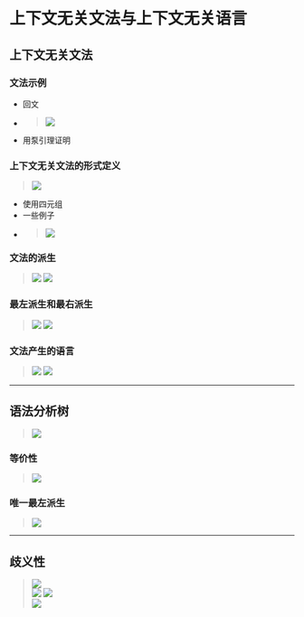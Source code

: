 

# 上下文无关文法与上下文无关语言

## 上下文无关文法

### 文法示例
* 回文
* > ![](image/2022-03-14-17-22-43.png)
* 用泵引理证明

### 上下文无关文法的形式定义
> ![](image/2022-03-14-17-23-31.png)

* 使用四元组
* 一些例子
* > ![](image/2022-03-14-17-24-31.png)

### 文法的派生
> ![](image/2022-03-14-17-27-50.png)
> ![](image/2022-03-14-17-27-59.png)

### 最左派生和最右派生
> ![](image/2022-03-14-17-36-47.png)
> ![](image/2022-03-14-17-37-17.png)

### 文法产生的语言
> ![](image/2022-03-14-17-38-16.png)
> ![](image/2022-03-14-17-39-46.png)

---

## 语法分析树
> ![](image/2022-03-14-17-41-07.png)

### 等价性
> ![](image/2022-03-14-17-42-39.png)

### 唯一最左派生
> ![](image/2022-03-14-17-44-04.png)

---

## 歧义性
> ![](image/2022-03-14-17-45-04.png)    
> ![](image/2022-03-14-17-54-57.png)
> ![](image/2022-03-14-17-55-23.png)    
> ![](image/2022-03-14-17-55-42.png)
